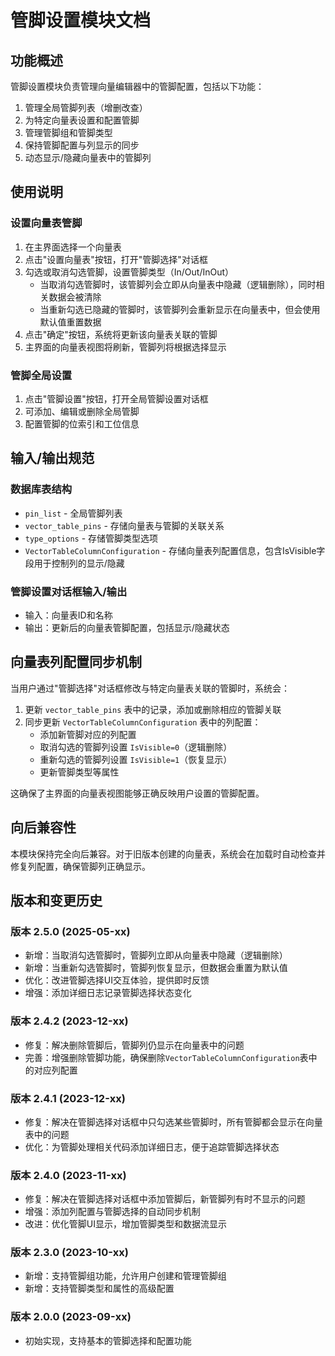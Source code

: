 # 管脚设置模块文档

## 功能概述

管脚设置模块负责管理向量编辑器中的管脚配置，包括以下功能：

1. 管理全局管脚列表（增删改查）
2. 为特定向量表设置和配置管脚
3. 管理管脚组和管脚类型
4. 保持管脚配置与列显示的同步
5. 动态显示/隐藏向量表中的管脚列

## 使用说明

### 设置向量表管脚

1. 在主界面选择一个向量表
2. 点击"设置向量表"按钮，打开"管脚选择"对话框
3. 勾选或取消勾选管脚，设置管脚类型（In/Out/InOut）
   - 当取消勾选管脚时，该管脚列会立即从向量表中隐藏（逻辑删除），同时相关数据会被清除
   - 当重新勾选已隐藏的管脚时，该管脚列会重新显示在向量表中，但会使用默认值重置数据
4. 点击"确定"按钮，系统将更新该向量表关联的管脚
5. 主界面的向量表视图将刷新，管脚列将根据选择显示

### 管脚全局设置

1. 点击"管脚设置"按钮，打开全局管脚设置对话框
2. 可添加、编辑或删除全局管脚
3. 配置管脚的位索引和工位信息

## 输入/输出规范

### 数据库表结构

- `pin_list` - 全局管脚列表
- `vector_table_pins` - 存储向量表与管脚的关联关系
- `type_options` - 存储管脚类型选项
- `VectorTableColumnConfiguration` - 存储向量表列配置信息，包含IsVisible字段用于控制列的显示/隐藏

### 管脚设置对话框输入/输出

- 输入：向量表ID和名称
- 输出：更新后的向量表管脚配置，包括显示/隐藏状态

## 向量表列配置同步机制

当用户通过"管脚选择"对话框修改与特定向量表关联的管脚时，系统会：

1. 更新 `vector_table_pins` 表中的记录，添加或删除相应的管脚关联
2. 同步更新 `VectorTableColumnConfiguration` 表中的列配置：
   - 添加新管脚对应的列配置
   - 取消勾选的管脚列设置 `IsVisible=0`（逻辑删除）
   - 重新勾选的管脚列设置 `IsVisible=1`（恢复显示）
   - 更新管脚类型等属性

这确保了主界面的向量表视图能够正确反映用户设置的管脚配置。

## 向后兼容性

本模块保持完全向后兼容。对于旧版本创建的向量表，系统会在加载时自动检查并修复列配置，确保管脚列正确显示。

## 版本和变更历史

### 版本 2.5.0 (2025-05-xx)

- 新增：当取消勾选管脚时，管脚列立即从向量表中隐藏（逻辑删除）
- 新增：当重新勾选管脚时，管脚列恢复显示，但数据会重置为默认值
- 优化：改进管脚选择UI交互体验，提供即时反馈
- 增强：添加详细日志记录管脚选择状态变化

### 版本 2.4.2 (2023-12-xx)

- 修复：解决删除管脚后，管脚列仍显示在向量表中的问题
- 完善：增强删除管脚功能，确保删除`VectorTableColumnConfiguration`表中的对应列配置

### 版本 2.4.1 (2023-12-xx)

- 修复：解决在管脚选择对话框中只勾选某些管脚时，所有管脚都会显示在向量表中的问题
- 优化：为管脚处理相关代码添加详细日志，便于追踪管脚选择状态

### 版本 2.4.0 (2023-11-xx)

- 修复：解决在管脚选择对话框中添加管脚后，新管脚列有时不显示的问题
- 增强：添加列配置与管脚选择的自动同步机制
- 改进：优化管脚UI显示，增加管脚类型和数据流显示

### 版本 2.3.0 (2023-10-xx)

- 新增：支持管脚组功能，允许用户创建和管理管脚组
- 新增：支持管脚类型和属性的高级配置

### 版本 2.0.0 (2023-09-xx)

- 初始实现，支持基本的管脚选择和配置功能
